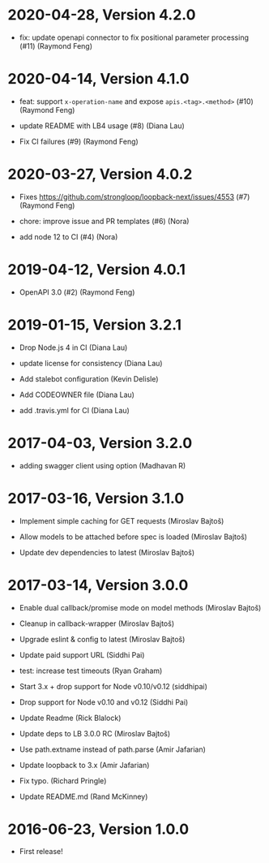2020-04-28, Version 4.2.0
=========================

 * fix: update openapi connector to fix positional parameter processing (#11) (Raymond Feng)


2020-04-14, Version 4.1.0
=========================

 * feat: support `x-operation-name` and expose `apis.<tag>.<method>` (#10) (Raymond Feng)

 * update README with LB4 usage (#8) (Diana Lau)

 * Fix CI failures (#9) (Raymond Feng)


2020-03-27, Version 4.0.2
=========================

 * Fixes https://github.com/strongloop/loopback-next/issues/4553 (#7) (Raymond Feng)

 * chore: improve issue and PR templates (#6) (Nora)

 * add node 12 to CI (#4) (Nora)


2019-04-12, Version 4.0.1
=========================

 * OpenAPI 3.0 (#2) (Raymond Feng)


2019-01-15, Version 3.2.1
=========================

 * Drop Node.js 4 in CI (Diana Lau)

 * update license for consistency (Diana Lau)

 * Add stalebot configuration (Kevin Delisle)

 * Add CODEOWNER file (Diana Lau)

 * add .travis.yml for CI (Diana Lau)


2017-04-03, Version 3.2.0
=========================

 * adding swagger client using option (Madhavan R)


2017-03-16, Version 3.1.0
=========================

 * Implement simple caching for GET requests (Miroslav Bajtoš)

 * Allow models to be attached before spec is loaded (Miroslav Bajtoš)

 * Update dev dependencies to latest (Miroslav Bajtoš)


2017-03-14, Version 3.0.0
=========================

 * Enable dual callback/promise mode on model methods (Miroslav Bajtoš)

 * Cleanup in callback-wrapper (Miroslav Bajtoš)

 * Upgrade eslint & config to latest (Miroslav Bajtoš)

 * Update paid support URL (Siddhi Pai)

 * test: increase test timeouts (Ryan Graham)

 * Start 3.x + drop support for Node v0.10/v0.12 (siddhipai)

 * Drop support for Node v0.10 and v0.12 (Siddhi Pai)

 * Update Readme (Rick Blalock)

 * Update deps to LB 3.0.0 RC (Miroslav Bajtoš)

 * Use path.extname instead of path.parse (Amir Jafarian)

 * Update loopback to 3.x (Amir Jafarian)

 * Fix typo. (Richard Pringle)

 * Update README.md (Rand McKinney)


2016-06-23, Version 1.0.0
=========================

 * First release!
